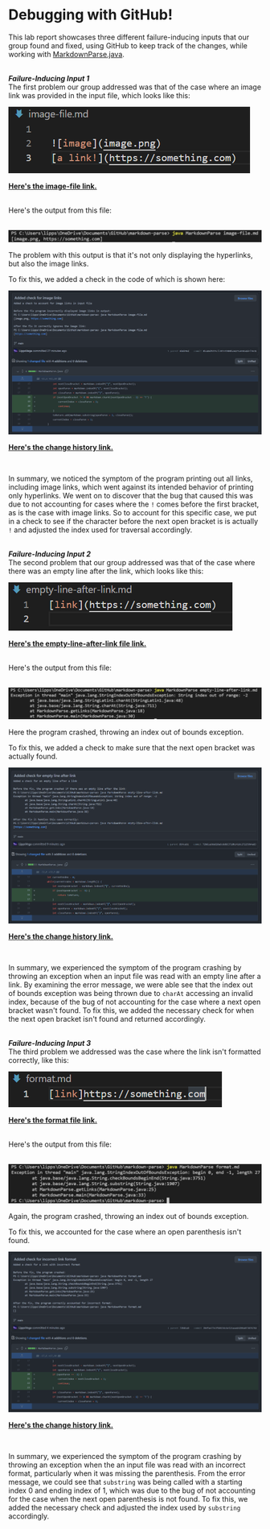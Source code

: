 # Debugging with GitHub!
This lab report showcases three different failure-inducing inputs that our group found and fixed, using GitHub to keep track of the changes, while working with [MarkdownParse.java](https://github.com/LippsVega/markdown-parse/blob/main/MarkdownParse.java).
<br /><br />

***Failure-Inducing Input 1***
<br />
The first problem our group addressed was that of the case where an image link was provided in the input file, which looks like this:

![Image](image-input.png)

**[Here's the image-file link.](https://github.com/LippsVega/markdown-parse/blob/main/image-file.md)**

<br />
Here's the output from this file:
<br /><br />

![Image](image-input-error.png)

The problem with this output is that it's not only displaying the hyperlinks, but also the image links.

To fix this, we added a check in the code of which is shown here:

![Image](check-for-image-links.png)

**[Here's the change history link.](https://github.com/LippsVega/markdown-parse/commit/8ba46d9225cfc01531080ba6475a650a4def3674#diff-c703a0ec03474d601c6bf846740b293e0538bccf38d5f677a302457479e9c652)**

<br />

In summary, we noticed the symptom of the program printing out all links, including image links, which went against its intended behavior of printing only hyperlinks. We went on to discover that the bug that caused this was due to not accounting for cases where the `!` comes before the first bracket, as is the case with image links. So to account for this specific case, we put in a check to see if the character before the next open bracket is is actually `!` and adjusted the index used for traversal accordingly.
<br /><br />

***Failure-Inducing Input 2***
<br />
The second problem that our group addressed was that of the case where there was an empty line after the link, which looks like this:

![Image](empty-line-after-link-input.png)

**[Here's the empty-line-after-link file link.](https://github.com/LippsVega/markdown-parse/blob/main/empty-line-after-link.md)**

<br />
Here's the output from this file:
<br /><br />

![Image](empty-line-after-link-input-error.png)

Here the program crashed, throwing an index out of bounds exception.

To fix this, we added a check to make sure that the next open bracket was actually found.

![Image](check-for-empty-line-after-link.png)

**[Here's the change history link.](https://github.com/LippsVega/markdown-parse/commit/72b81a9de820a6c8d863710b141dc272259b4a83#diff-c703a0ec03474d601c6bf846740b293e0538bccf38d5f677a302457479e9c652)**

<br />

In summary, we experienced the symptom of the program crashing by throwing an exception when an input file was read with an empty line after a link. By examining the error message, we were able see that the index out of bounds exception was being thrown due to `charAt` accessing an invalid index, because of the bug of not accounting for the case where a next open bracket wasn't found. To fix this, we added the necessary check for when the next open bracket isn't found and returned accordingly.
<br /><br />

***Failure-Inducing Input 3***
<br />
The third problem we addressed was the case where the link isn't formatted correctly, like this:

![Image](format-input.png)

**[Here's the format file link.](https://github.com/LippsVega/markdown-parse/blob/main/format.md)**

<br />
Here's the output from this file:
<br /><br />

![Image](format-input-error.png)

Again, the program crashed, throwing an index out of bounds exception.

To fix this, we accounted for the case where an open parenthesis isn't found.

![Image](check-for-incorrect-link-format.png)

**[Here's the change history link.](https://github.com/LippsVega/markdown-parse/commit/3b4fae77e3f60154c6e521aaa642bba073076782#diff-c703a0ec03474d601c6bf846740b293e0538bccf38d5f677a302457479e9c652)**

<br />

In summary, we experienced the symptom of the program crashing by throwing an exception when the an input file was read with an incorrect format, particularly when it was missing the parenthesis. From the error message, we could see that `substring` was being called with a starting index 0 and ending index of 1, which was due to the bug of not accounting for the case when the next open parenthesis is not found. To fix this, we added the necessary check and adjusted the index used by `substring` accordingly.